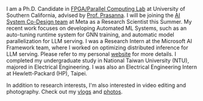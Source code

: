I am a Ph.D. Candidate in [FPGA/Parallel Computing Lab](https://fpga.usc.edu) at University of Southern California, advised by [Prof. Prasanna](https://sites.usc.edu/prasanna/).
I will be joining the [AI System Co-Design team](https://aisystemcodesign.github.io) at Meta as a Research Scientist this Summer.
My recent work focuses on developing Automated ML Systems, such as an auto-tuning runtime system for GNN training, and automatic model parallelization for LLM serving. 
I was a Research Intern at the Microsoft AI Framework team, where I worked on optimizing distributed inference for LLM serving.
Please refer to my personal [website](https://jasonlin316.github.io/publications/) for more details.
I completed my undergraduate study in National Taiwan University (NTU), majored in Electrical Engineering. I was also an Electrical Engineering Intern at Hewlett-Packard (HP), Taipei.

In addition to research interests, I'm also interested in video editing and photography. Check out my [vlogs](https://youtube.com/playlist?list=PLOgPUn4uH3eyITpOyIsteJNxuKTRnYb6v) and [photos](https://www.flickr.com/photos/194564724@N08/albums).



<!---
jasonlin316/jasonlin316 is a ✨ special ✨ repository because its `README.md` (this file) appears on your GitHub profile.
You can click the Preview link to take a look at your changes.
--->
